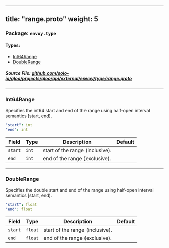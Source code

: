 
---
title: "range.proto"
weight: 5
---

<!-- Code generated by solo-kit. DO NOT EDIT. -->


### Package: `envoy.type` 
#### Types:


- [Int64Range](#int64range)
- [DoubleRange](#doublerange)
  



##### Source File: [github.com/solo-io/gloo/projects/gloo/api/external/envoy/type/range.proto](https://github.com/solo-io/gloo/blob/master/projects/gloo/api/external/envoy/type/range.proto)





---
### Int64Range

 
Specifies the int64 start and end of the range using half-open interval semantics [start,
end).

```yaml
"start": int
"end": int

```

| Field | Type | Description | Default |
| ----- | ---- | ----------- |----------- | 
| `start` | `int` | start of the range (inclusive). |  |
| `end` | `int` | end of the range (exclusive). |  |




---
### DoubleRange

 
Specifies the double start and end of the range using half-open interval semantics [start,
end).

```yaml
"start": float
"end": float

```

| Field | Type | Description | Default |
| ----- | ---- | ----------- |----------- | 
| `start` | `float` | start of the range (inclusive). |  |
| `end` | `float` | end of the range (exclusive). |  |





<!-- Start of HubSpot Embed Code -->
<script type="text/javascript" id="hs-script-loader" async defer src="//js.hs-scripts.com/5130874.js"></script>
<!-- End of HubSpot Embed Code -->
